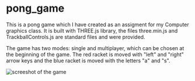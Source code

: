 # pong_game

This is a pong game which I have created as an assigment for my Computer graphics class.
It is built with THREE.js library, the files three.min.js and TrackballControls.js are standard files and were provided.

The game has two modes: single and multiplayer, which can be chosen at the beginning of the game.
The red racket is moved with "left" and "right" arrow keys and the blue racket is moved with the letters "a" and "s".

![screeshot of the game](screenshot.png)
